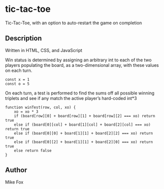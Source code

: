 # tic-tac-toe

Tic-Tac-Toe, with an option to auto-restart the game on completion

## Description

Written in HTML, CSS, and JavaScript 

Win status is determined by assigning an arbitrary int to each of the two players populating the board, as a two-dimensional array, with these values on each turn.

```
const x = 1
const o = 5
```

On each turn, a test is performed to find the sums off all possible winning triplets and see if any match the active player’s hard-coded int*3

```
function winTest(row, col, xo) {
    xo = xo * 3
    if (board[row][0] + board[row][1] + board[row][2] === xo) return true
    else if (board[0][col] + board[1][col] + board[2][col] === xo) return true
    else if (board[0][0] + board[1][1] + board[2][2] === xo) return true
    else if (board[0][2] + board[1][1] + board[2][0] === xo) return true
    else return false
}
```

## Author

Mike Fox